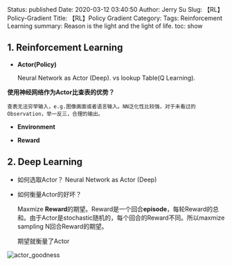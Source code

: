 Status: published
Date: 2020-03-12 03:40:50
Author: Jerry Su
Slug: 【RL】Policy-Gradient
Title: 【RL】Policy Gradient
Category: 
Tags: Reinforcement Learning 
summary: Reason is the light and the light of life.
toc: show

## 1. Reinforcement Learning

- **Actor(Policy)**
    
    Neural Network as Actor (Deep). vs lookup Table(Q Learning).

**使用神经网络作为Actor比查表的优势？**

    查表无法穷举输入，e.g.图像画面或者语言输入。NN泛化性比较强，对于未看过的Observation，举一反三，合理的输出。

- **Environment**

- **Reward**

## 2. Deep Learning

- 如何选取Actor？ Neural Network as Actor (Deep)

- 如何衡量Actor的好坏？

    Maxmize **Reward**的期望。Reward是一个回合**episode**，每轮Reward的总和。由于Actor是stochastic随机的，每个回合的Reward不同。所以maxmize sampling N回合Reward的期望。 

    期望就衡量了Actor

![actor_goodness](images/RL/actor_goodness.png)